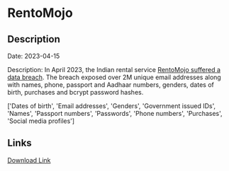 # RentoMojo

## Description

Date: 2023-04-15

Description:
In April 2023, the Indian rental service <a href="https://www.indiatoday.in/technology/news/story/rentomojo-confirms-data-breach-attackers-accessed-identifiable-customer-information-2362942-2023-04-21" target="_blank" rel="noopener">RentoMojo suffered a data breach</a>. The breach exposed over 2M unique email addresses along with names, phone, passport and Aadhaar numbers, genders, dates of birth, purchases and bcrypt password hashes.


['Dates of birth', 'Email addresses', 'Genders', 'Government issued IDs', 'Names', 'Passport numbers', 'Passwords', 'Phone numbers', 'Purchases', 'Social media profiles']

## Links

[Download Link](https://link-to.net/1229997/683.0027717430606/dynamic/?r=cmVudG9tb2pvLmNvbQ==)